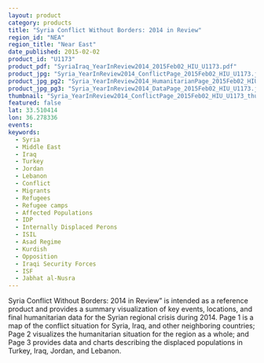 ```yaml
---
layout: product
category: products
title: "Syria Conflict Without Borders: 2014 in Review"
region_id: "NEA"
region_title: "Near East"
date_published: 2015-02-02
product_id: "U1173"
product_pdf: "SyriaIraq_YearInReview2014_2015Feb02_HIU_U1173.pdf"
product_jpg: "Syria_YearInReview2014_ConflictPage_2015Feb02_HIU_U1173.jpg"
product_jpg_pg2: "Syria_YearInReview2014_HumanitarianPage_2015Feb02_HIU_U1173.jpg"
product_jpg_pg3: "Syria_YearInReview2014_DataPage_2015Feb02_HIU_U1173.jpg"
thumbnail: "Syria_YearInReview2014_ConflictPage_2015Feb02_HIU_U1173_thumb.jpg"
featured: false
lat: 33.510414 
lon: 36.278336
events:
keywords:
  - Syria
  - Middle East
  - Iraq
  - Turkey
  - Jordan
  - Lebanon
  - Conflict
  - Migrants
  - Refugees
  - Refugee camps
  - Affected Populations
  - IDP
  - Internally Displaced Perons
  - ISIL
  - Asad Regime
  - Kurdish
  - Opposition
  - Iraqi Security Forces
  - ISF
  - Jabhat al-Nusra
---
```

Syria Conflict Without Borders:  2014 in Review” is intended as a reference product and provides a summary visualization of key events, locations, and final humanitarian data for the Syrian regional crisis during 2014.  Page 1 is a map of the conflict situation for Syria, Iraq, and other neighboring countries; Page 2 visualizes the humanitarian situation for the region as a whole; and Page 3 provides data and charts describing the displaced populations in Turkey, Iraq, Jordan, and Lebanon.
